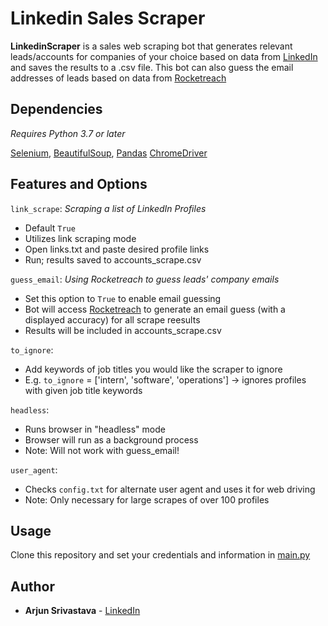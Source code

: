 # Linkedin Sales Scraper
**LinkedinScraper** is a sales web scraping bot that generates relevant leads/accounts for companies of your choice based on data from [LinkedIn](https://www.linkedin.com/feed/) and saves the results to a .csv file. This bot can also guess the email addresses of leads based on data from [Rocketreach](https://rocketreach.co/)


## Dependencies
*Requires Python 3.7 or later*

[Selenium](https://pypi.org/project/selenium/), 
[BeautifulSoup](https://pypi.org/project/beautifulsoup4/),
[Pandas](https://pandas.pydata.org/)
[ChromeDriver](https://chromedriver.chromium.org/)

## Features and Options

`link_scrape`: *Scraping a list of LinkedIn Profiles*

- Default `True`
- Utilizes link scraping mode
- Open links.txt and paste desired profile links
- Run; results saved to accounts_scrape.csv

`guess_email`: *Using Rocketreach to guess leads' company emails*

- Set this option to `True` to enable email guessing
- Bot will access [Rocketreach](rocketreach.co) to generate an email guess (with a displayed accuracy) for all scrape reesults
- Results will be included in accounts_scrape.csv

`to_ignore`:

- Add keywords of job titles you would like the scraper to ignore
- E.g. `to_ignore` = ['intern', 'software', 'operations'] -> ignores profiles with given job title keywords

`headless`:

- Runs browser in "headless" mode
- Browser will run as a background process
- Note: Will not work with guess_email!

`user_agent`:

- Checks `config.txt` for alternate user agent and uses it for web driving
- Note: Only necessary for large scrapes of over 100 profiles


## Usage

Clone this repository and set your credentials and information in [main.py](main.py)

## Author

* **Arjun Srivastava** - [LinkedIn](https://www.linkedin.com/in/arjun-srivastava042701/)




